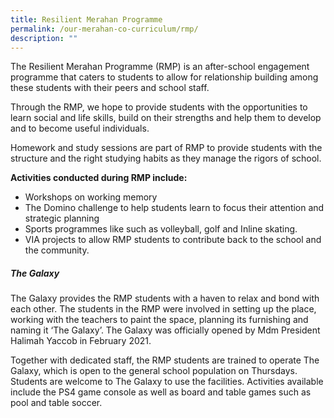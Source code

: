 ```yaml
---
title: Resilient Merahan Programme
permalink: /our-merahan-co-curriculum/rmp/
description: ""
---
```

The Resilient Merahan Programme (RMP) is an after-school engagement programme that caters to students to allow for relationship building among these students with their peers and school staff. 
 
Through the RMP, we hope to provide students with the opportunities to learn social and life skills, build on their strengths and help them to develop and to become useful individuals.  
 
Homework and study sessions are part of RMP to provide students with the structure and the right studying habits as they manage the rigors of school. 

**Activities conducted during RMP include:**
* Workshops on working memory
* The Domino challenge to help students learn to focus their attention and strategic planning
* Sports programmes like such as volleyball, golf and Inline skating. 
* VIA projects to allow RMP students to contribute back to the school and the community. 

##### The Galaxy

The Galaxy provides the RMP students with a haven to relax and bond with each other. The students in the RMP were involved in setting up the place, working with the teachers to paint the space, planning its furnishing and naming it ‘The Galaxy’. The Galaxy was officially opened by Mdm President Halimah Yaccob in February 2021.
 
Together with dedicated staff, the RMP students are trained to operate The Galaxy, which is open to the general school population on Thursdays. Students are welcome to The Galaxy to use the facilities. Activities available include the PS4 game console as well as board and table games such as pool and table soccer. 
